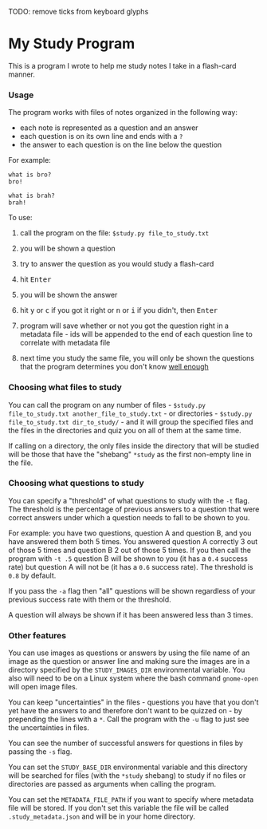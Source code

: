 TODO: remove ticks from keyboard glyphs
<h1>My Study Program</h1>

This is a program I wrote to help me study notes I take in a flash-card manner.

<h3>Usage</h3>

The program works with files of notes organized in the following way:

- each note is represented as a question and an answer
- each question is on its own line and ends with a `?`
- the answer to each question is on the line below the question

For example:

```
what is bro?
bro!

what is brah?
brah!
```

To use:

1) call the program on the file: `$study.py file_to_study.txt`

2) you will be shown a question

2) try to answer the question as you would study a flash-card

3) hit <kbd>Enter</kbd>

4) you will be shown the answer

5) hit <kbd>y</kbd> or <kbd>c</kbd> if you got it right or <kbd>n</kbd> or <kbd>i</kbd> if you didn't, then <kbd>Enter</kbd>

6) program will save whether or not you got the question right in a metadata file - ids will be appended to the end of each question line to correlate with metadata file
 
7) next time you study the same file, you will only be shown the questions that the program determines you don't know [well enough](#choosing_what_questions_to_study)

 
<h3>Choosing what files to study</h3>

You can call the program on any number of files - `$study.py file_to_study.txt another_file_to_study.txt` - or directories - `$study.py file_to_study.txt dir_to_study/` - and it will group the specified files and the files in the directories and quiz you on all of them at the same time.

If calling on a directory, the only files inside the directory that will be studied will be those that have the "shebang" `*study` as the first non-empty line in the file.


<h3 name="choosing_what_questions_to_study">Choosing what questions to study</h3>

You can specify a "threshold" of what questions to study with the `-t` flag. The threshold is the percentage of previous answers to a question that were correct answers under which a question needs to fall to be shown to you.

For example: you have two questions, question A and question B, and you have answered them both 5 times. You answered question A correctly 3 out of those 5 times and question B 2 out of those 5 times. If you then call the program with `-t .5` question B will be shown to you (it has a `0.4` success rate) but question A will not be (it has a `0.6` success rate). The threshold is `0.8` by default.

If you pass the `-a` flag then "all" questions will be shown regardless of your previous success rate with them or the threshold.

A question will always be shown if it has been answered less than 3 times.


<h3>Other features</h3>

You can use images as questions or answers by using the file name of an image as the question or answer line and making sure the images are in a directory specified by the `STUDY_IMAGES_DIR` environmental variable. You also will need to be on a Linux system where the bash command `gnome-open` will open image files.

You can keep "uncertainties" in the files - questions you have that you don't yet have the answers to and therefore don't want to be quizzed on - by prepending the lines with a `*`. Call the program with the `-u` flag to just see the uncertainties in files.

You can see the number of successful answers for questions in files by passing the `-s` flag.

You can set the `STUDY_BASE_DIR` environmental variable and this directory will be searched for files (with the `*study` shebang) to study if no files or directories are passed as arguments when calling the program.

You can set the `METADATA_FILE_PATH` if you want to specify where metadata file will be stored. If you don't set this variable the file will be called `.study_metadata.json` and will be in your home directory.

